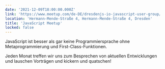 ```yaml
---
date: '2021-12-09T18:00:00.000Z'
link: 'https://www.meetup.com/de-DE/dresdenjs-io-javascript-user-group/events/wwdfrqyccqbmb/'
location: 'Hermann-Mende-Straße 4, Hermann-Mende-Straße 4, Dresden'
title: 'JavaScript Meetup'
locked: false
---
```

JavaScript ist besser als gar keine Programmiersprache ohne Metaprogrammierung und First-Class-Funktionen.

Jeden Monat treffen wir uns zum Besprechen von aktuellen Entwicklungen und lauschen Vorträgen und kickern und quatschen!
